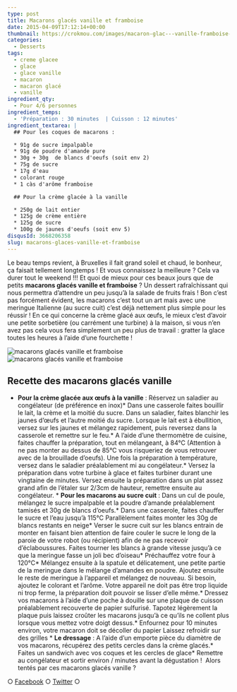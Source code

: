 ```yaml
---
type: post
title: Macarons glacés vanille et framboise
date: 2015-04-09T17:12:14+00:00
thumbnail: https://crokmou.com/images/macaron-glac---vanille-framboise-recette-crokmou-blog-culinaire-2.jpg
categories:
  - Desserts
tags:
  - creme glacee
  - glace
  - glace vanille
  - macaron
  - macaron glacé
  - vanille
ingredient_qty:
  - Pour 4/6 personnes
ingredient_temps:
  - 'Préparation : 30 minutes  | Cuisson : 12 minutes'
ingredient_textarea: |
  ## Pour les coques de macarons :

  * 91g de sucre impalpable
  * 91g de poudre d'amande pure
  * 30g + 30g  de blancs d'oeufs (soit env 2)
  * 75g de sucre
  * 17g d'eau
  * colorant rouge
  * 1 càs d'arôme framboise

  ## Pour la crème glacée à la vanille

  * 250g de lait entier
  * 125g de crème entière
  * 125g de sucre
  * 100g de jaunes d'oeufs (soit env 5)
disqusId: 3668206358
slug: macarons-glaces-vanille-et-framboise
---
```


Le beau temps revient, à Bruxelles il fait grand soleil et chaud, le bonheur, ça faisait tellement longtemps ! Et vous connaissez la meilleure ? Cela va durer tout le weekend !!! Et quoi de mieux pour ces beaux jours que de petits **macarons glacés vanille et framboise** ? Un dessert rafraîchissant qui nous permettra d’attendre un peu jusqu’à la salade de fruits frais ! Bon c’est pas forcément évident, les macarons c’est tout un art mais avec une meringue Italienne (au sucre cuit) c’est déjà nettement plus simple pour les réussir ! En ce qui concerne la crème glacé aux œufs, le mieux c’est d’avoir une petite sorbetière (ou carrément une turbine) à la maison, si vous n’en avez pas cela vous fera simplement un peu plus de travail : gratter la glace toutes les heures à l’aide d’une fourchette !

![macarons glacés vanille et framboise](http://www.crokmou.com/wp-content/uploads/2015/04/macaron-glac---vanille-framboise-recette-crokmou-blog-culinaire-1.jpg)![macarons glacés vanille et framboise](http://www.crokmou.com/wp-content/uploads/2015/04/macaron-glac---vanille-framboise-recette-crokmou-blog-culinaire.jpg)

## Recette des macarons glacés vanille

*   **Pour la crème glacée aux œufs à la vanille** : Réservez un saladier au congélateur (de préférence en inox)*   Dans une casserole faites bouillir le lait, la crème et la moitié du sucre.
    Dans un saladier, faites blanchir les jaunes d’œufs et l’autre moitié du sucre. Lorsque le lait est à ébullition, versez sur les jaunes et mélangez rapidement, puis reversez dans la casserole et remettre sur le feu.*   A l’aide d’une thermomètre de cuisine, faites chauffer la préparation, tout en mélangeant, à 84°C (Attention à ne pas monter au dessus de 85°C vous risqueriez de vous retrouver avec de la brouillade d’oeufs). Une fois la préparation à température, versez dans le saladier préalablement mi au congélateur.*   Versez la préparation dans votre turbine à glace et faites turbiner durant une vingtaine de minutes.
    Versez ensuite la préparation dans un plat assez grand afin de l’étaler sur 2/3cm de hauteur, remettre ensuite au congélateur. *   **Pour les macarons au sucre cuit** : Dans un cul de poule, mélangez le sucre impalpable et la poudre d’amande préalablement tamisés et 30g de blancs d’oeufs.*   Dans une casserole, faites chauffer le sucre et l’eau jusqu’à 115°C
    Parallèlement faites monter les 30g de blancs restants en neige*   Verser le sucre cuit sur les blancs entrain de monter en faisant bien attention de faire couler le sucre le long de la paroie de votre robot (ou récipient) afin de ne pas recevoir d’éclaboussures. Faites tourner les blancs à grande vitesse jusqu’à ce que la meringue fasse un joli bec d’oiseau*   Préchauffez votre four à 120°C*   Mélangez ensuite à la spatule et délicatement, une petite partie de la meringue dans le mélange d’amandes en poudre. Ajoutez ensuite le reste de meringue à l’appareil et mélangez de nouveau. Si besoin, ajoutez le colorant et l’arôme. Votre appareil ne doit pas être trop liquide ni trop ferme, la préparation doit pouvoir se lisser d’elle même.*   Dressez vos macarons à l’aide d’une poche à douille sur une plaque de cuisson préalablement recouverte de papier sulfurisé.
    Tapotez légèrement la plaque puis laissez croûter les macarons jusqu’à ce qu’ils ne collent plus lorsque vous mettez votre doigt dessus.*   Enfournez pour 10 minutes environ, votre macaron doit se décoller du papier
    Laissez refroidir sur des grilles *   **Le dressage** : A l’aide d’un emporte pièce du diamètre de vos macarons, récupérez des petits cercles dans la crème glacés.*   Faites un sandwich avec vos coques et les cercles de glace*   Remettre au congélateur et sortir environ / minutes avant la dégustation !  Alors tentés par ces macarons glacés vanille ?

○ [Facebook](https://www.facebook.com/crokmou.blog) ○ [Twitter](https://twitter.com/Crokmou) ○
